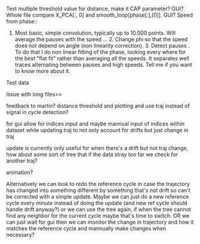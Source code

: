 Test multiple threshold value for distance, make it CAP parameter?  GUI?
Whole file compare X_PCA[:, 0] and smooth_loop[phase[:],[0]].  GUI?
Speed from phase::

1. Most basic, simple convolution, typically up to 10.000 points. Will average the pauses with the speed ... 2. Change phi so that the speed does not depend on angle (non linearity correction). 3. Detect pauses . To do that I do non linear fitting of the phase, looking every where for the best "flat fit" rather than averaging all the speeds. It separates well traces alternating between pauses and high speeds. Tell me if you want to know more about it.

Test data

Issue with long files>>


feedback to martin? distance threshold and plotting and use traj instead of signal in cycle detection?

for gui allow for indices input
and maybe mannual input of indices within dataset while updating traj to not only account for drifts but just change in traj


update is currently only useful for when there's a drift but not traj change, how about some sort of tree that if the data stray too far we check for another traj?

animation?

Alternatively we can look to redo the reference cycle in case the trajectory has changed into something different by something that's not drift so can't be corrected with a simple update. Maybe we can just do a new reference cycle every minute instead of doing the update (and new ref cycle should handle drift anyway?) or we can use the tree again, if when the tree cannot find any neighbor for the current cycle maybe that's time to switch.  OR we can just wait for gui then we can monitor the change in trajectory and how it matches the reference cycle and mannually make changes when necessary?